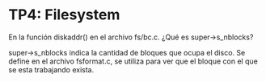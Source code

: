 TP4: Filesystem
========================

En la función diskaddr() en el archivo fs/bc.c. ¿Qué es super->s_nblocks?

super->s_nblocks indica la cantidad de bloques que ocupa el disco. 
Se define en el archivo fsformat.c, se utiliza para ver que el bloque con el que 
se esta trabajando exista.



